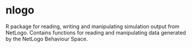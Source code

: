 # nlogo
R package for reading, writing and manipulating simulation output from NetLogo. Contains functions for reading and manipulating data generated by the NetLogo Behaviour Space.
